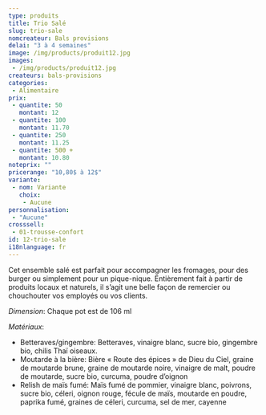 ```yaml
---
type: produits
title: Trio Salé
slug: trio-sale
nomcreateur: Bals provisions
delai: "3 à 4 semaines"
image: /img/products/produit12.jpg
images:
 - /img/products/produit12.jpg
createurs: bals-provisions
categories:
 - Alimentaire
prix:
 - quantite: 50
   montant: 12
 - quantite: 100
   montant: 11.70
 - quantite: 250
   montant: 11.25
 - quantite: 500 +
   montant: 10.80
noteprix: ""
pricerange: "10,80$ à 12$"
variante:
 - nom: Variante
   choix:
    - Aucune
personnalisation:
 - "Aucune"
crosssell:
 - 01-trousse-confort
id: 12-trio-sale
i18nlanguage: fr
---
```


Cet ensemble salé est parfait pour accompagner les fromages, pour des burger ou simplement pour un pique-nique. Entièrement fait à partir de produits locaux et naturels, il s’agit une belle façon de remercier ou chouchouter vos employés ou vos clients. 

*Dimension*: Chaque pot est de 106 ml

*Matériaux*:

-   Betteraves/gingembre: Betteraves, vinaigre blanc, sucre bio, gingembre bio, chilis Thaï oiseaux. 
-   Moutarde à la bière: Bière « Route des épices » de Dieu du Ciel, graine de moutarde brune, graine de moutarde noire, vinaigre de malt, poudre de moutarde, sucre bio, curcuma, poudre d’oignon
-   Relish de maïs fumé: Maïs fumé de pommier, vinaigre blanc, poivrons, sucre bio, céleri, oignon rouge, fécule de maïs, moutarde en poudre, paprika fumé, graines de céleri, curcuma, sel de mer, cayenne

